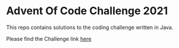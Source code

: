 # Advent Of Code Challenge 2021

This repo contains solutions to the coding challenge written in Java.

Please find the Challenge link [here](https://adventofcode.com/)